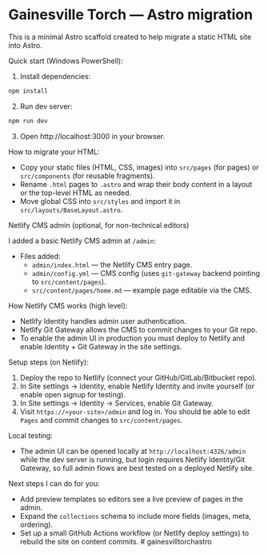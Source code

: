 # Gainesville Torch — Astro migration

This is a minimal Astro scaffold created to help migrate a static HTML site into Astro.

Quick start (Windows PowerShell):

1. Install dependencies:

```powershell
npm install
```

2. Run dev server:

```powershell
npm run dev
```

3. Open http://localhost:3000 in your browser.

How to migrate your HTML:

- Copy your static files (HTML, CSS, images) into `src/pages` (for pages) or `src/components` (for reusable fragments).
- Rename `.html` pages to `.astro` and wrap their body content in a layout or the top-level HTML as needed.
- Move global CSS into `src/styles` and import it in `src/layouts/BaseLayout.astro`.

Netlify CMS admin (optional, for non-technical editors)

I added a basic Netlify CMS admin at `/admin`:

- Files added:
  - `admin/index.html` — the Netlify CMS entry page.
  - `admin/config.yml` — CMS config (uses `git-gateway` backend pointing to `src/content/pages`).
  - `src/content/pages/home.md` — example page editable via the CMS.

How Netlify CMS works (high level):
- Netlify Identity handles admin user authentication.
- Netlify Git Gateway allows the CMS to commit changes to your Git repo.
- To enable the admin UI in production you must deploy to Netlify and enable Identity + Git Gateway in the site settings.

Setup steps (on Netlify):
1. Deploy the repo to Netlify (connect your GitHub/GitLab/Bitbucket repo).
2. In Site settings → Identity, enable Netlify Identity and invite yourself (or enable open signup for testing).
3. In Site settings → Identity → Services, enable Git Gateway.
4. Visit `https://<your-site>/admin` and log in. You should be able to edit `Pages` and commit changes to `src/content/pages`.

Local testing:
- The admin UI can be opened locally at `http://localhost:4326/admin` while the dev server is running, but login requires Netlify Identity/Git Gateway, so full admin flows are best tested on a deployed Netlify site.

Next steps I can do for you:
- Add preview templates so editors see a live preview of pages in the admin.
- Expand the `collections` schema to include more fields (images, meta, ordering).
- Set up a small GitHub Actions workflow (or Netlify deploy settings) to rebuild the site on content commits.
#   g a i n e s v i l l t o r c h a s t r o  
 